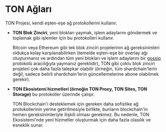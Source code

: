 # TON Ağları

TON Projesi, kendi eşten-eşe ağ protokollerini kullanır.

- **TON Blok Zinciri**, yeni blokları yaymak, işlem adaylarını göndermek ve toplamak gibi işlemler için bu protokolleri kullanır.

  Bitcoin veya Ethereum gibi tek blok zinciri projelerinin ağ gereksinimleri oldukça kolay karşılanabilirken (temelde eşten-eşe bir overlay ağı oluşturmanız ve ardından tüm yeni blokları ve işlem adaylarını bir [gossip](https://en.wikipedia.org/wiki/Gossip_protocol) protokolü aracılığıyla yaymanız gereklidir), TON gibi çoklu blok zinciri projeleri çok daha fazla talepkar olabilir (örneğin, tüm shardchain'lerin değil, sadece belirli shardchain'lerin güncellemelerine abone olabilmek gerekir).

- **TON Ekosistemi hizmetleri (örneğin TON Proxy, TON Sites, TON Storage)** bu protokoller üzerinde çalışır.

  TON Blockchain'i desteklemek için gereken daha sofistike ağ protokollerinin yerine getirilmesiyle birlikte, bunların blockchain'in hemen gereksinimleriyle ilişkili olması gerekmez. Bu nedenle, TON Ekosistemi'nde yeni hizmetler oluşturmak için daha fazla olasılık ve esneklik sunar.

